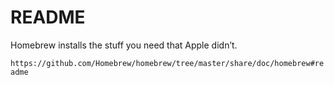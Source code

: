 # README

Homebrew installs the stuff you need that Apple didn’t.

```https://github.com/Homebrew/homebrew/tree/master/share/doc/homebrew#readme```
